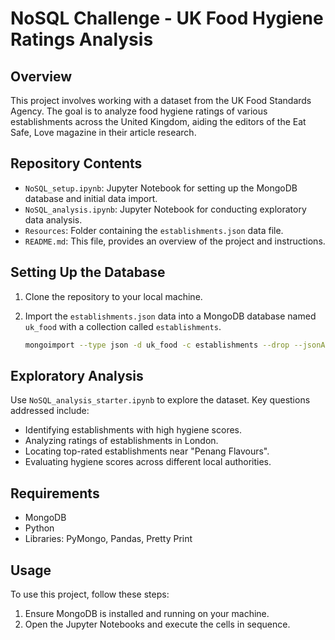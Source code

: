 # NoSQL Challenge - UK Food Hygiene Ratings Analysis

## Overview
This project involves working with a dataset from the UK Food Standards Agency. The goal is to analyze food hygiene ratings of various establishments across the United Kingdom, aiding the editors of the Eat Safe, Love magazine in their article research.

## Repository Contents
- `NoSQL_setup.ipynb`: Jupyter Notebook for setting up the MongoDB database and initial data import.
- `NoSQL_analysis.ipynb`: Jupyter Notebook for conducting exploratory data analysis.
- `Resources`: Folder containing the `establishments.json` data file.
- `README.md`: This file, provides an overview of the project and instructions.

## Setting Up the Database
1. Clone the repository to your local machine.
2. Import the `establishments.json` data into a MongoDB database named `uk_food` with a collection called `establishments`.

   ```bash
   mongoimport --type json -d uk_food -c establishments --drop --jsonArray Resources/establishments.json

## Exploratory Analysis
Use `NoSQL_analysis_starter.ipynb` to explore the dataset. Key questions addressed include:

- Identifying establishments with high hygiene scores.
- Analyzing ratings of establishments in London.
- Locating top-rated establishments near "Penang Flavours".
- Evaluating hygiene scores across different local authorities.

## Requirements
- MongoDB
- Python
- Libraries: PyMongo, Pandas, Pretty Print

## Usage
To use this project, follow these steps:

1. Ensure MongoDB is installed and running on your machine.
2. Open the Jupyter Notebooks and execute the cells in sequence.

